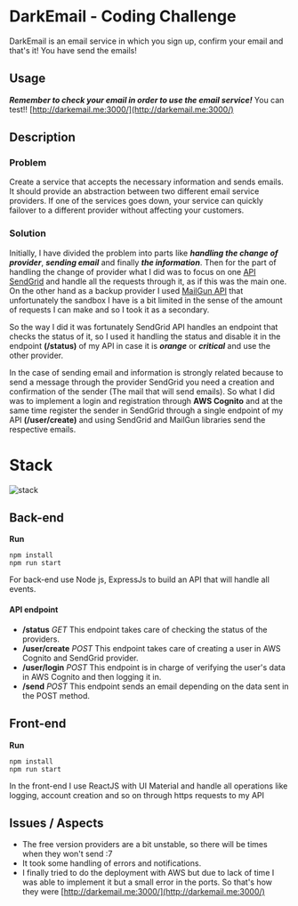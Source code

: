 # DarkEmail - Coding Challenge

DarkEmail is an email service in which you sign up, confirm your email and that's it! You have send the emails!

## Usage
***Remember to check your email in order to use the email service!***
You can test!!
[http://darkemail.me:3000/](http://darkemail.me:3000/)

## Description

### Problem
Create a service that accepts the necessary information and sends emails. It should provide an abstraction between two different email service providers. If one of the services goes down, your service can quickly failover to a different provider without affecting your customers.

### Solution

Initially, I have divided the problem into parts like ***handling the change of provider***, ***sending email*** and finally ***the information***. Then for the part of handling the change of provider what I did was to focus on one [API SendGrid](https://sendgrid.com/docs/API_Reference/Web_API/mail.html) and handle all the requests through it, as if this was the main one. On the other hand as a backup provider I used [MailGun API](http://documentation.mailgun.com/quickstart.html#sending-messages) that unfortunately the sandbox I have is a bit limited in the sense of the amount of requests I can make and so I took it as a secondary.

So the way I did it was fortunately SendGrid API handles an endpoint that checks the status of it, so I used it handling the status and disable it in the endpoint **(/status)** of my API in case it is ***orange*** or  ***critical*** and use the other provider.

In the case of sending email and information is strongly related because to send a message through the provider SendGrid you need a creation and confirmation of the sender (The mail that will send emails). So what I did was to implement a login and registration through **AWS Cognito** and at the same time register the sender in SendGrid through a single endpoint of my API **(/user/create)** and using SendGrid and MailGun libraries send the respective emails.

# Stack

![stack](https://i.postimg.cc/528BbMFH/Diagrama-en-blanco-1.png)

## Back-end

**Run**

    npm install
    npm run start

For back-end use Node js, ExpressJs to build an API that will handle all events.
#### API endpoint
- **/status** *GET*
This endpoint takes care of checking the status of the providers.
- **/user/create** *POST*
This endpoint takes care of creating a user in AWS Cognito and SendGrid provider.
- **/user/login** *POST*
This endpoint is in charge of verifying the user's data in AWS Cognito and then logging it in.
- **/send** *POST*
This endpoint sends an email depending on the data sent in the POST method.

## Front-end

**Run**

    npm install
    npm run start
    
In the front-end I use ReactJS with UI Material and handle all operations like logging, account creation and so on through https requests to my API


## Issues / Aspects

- The free version providers are a bit unstable, so there will be times when they won't send :7
- It took some handling of errors and notifications.
- I finally tried to do the deployment with AWS but due to lack of time I was able to implement it but a small error in the ports. So that's how they were
	[http://darkemail.me:3000/](http://darkemail.me:3000/)
